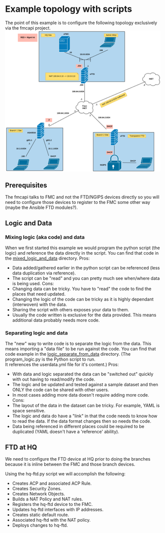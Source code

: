 # Example topology with scripts
The point of this example is to configure the following topology exclusively via the fmcapi project.
![](fmcapi_example_network.png)

## Prerequisites
The fmcapi talks to FMC and not the FTD/NGIPS devices directly so you will need to configure those devices to register 
to the FMC some other way (maybe the Ansible FTD modules?).

## Logic and Data
### Mixing logic (aka code) and data
When we first started this example we would program the python script (the logic) and reference the data directly in the script.
You can find that code in the [mixed_logic_and_data](https://github.com/daxm/example/mixed_logic_and_data/) directory.
Pros:
*  Data added/gathered earlier in the python script can be referenced (less data duplication via reference).
*  The script can be "read" and you can pretty much see when/where data is being used.
Cons:
*  Changing data can be tricky.  You have to "read" the code to find the places that need updated.
*  Changing the logic of the code can be tricky as it is highly dependant (interwoven) with the data.
*  Sharing the script with others exposes your data to them.
*  Usually the code written is exclusive for the data provided.  This means additional data probably needs more code.

### Separating logic and data
The "new" way to write code is to separate the logic from the data.  This means importing a "data file" to be run against the code.
You can find that code example in the [logic_separate_from_data](./logic_separate_from_data/) directory.  (The program_logic.py is the Python
 script to run.  
It references the userdata.yml file for it's content.)
Pros:
*  With data and logic separated the data can be "switched out" quickly with out having to read/modify the code.
*  The logic and be updated and tested against a sample dataset and then ONLY the code can be shared with other users.
*  In most cases adding more data doesn't require adding more code.
Cons:
*  The layout of the data in the dataset can be tricky.  For example, YAML is space sensitive.
*  The logic and data do have a "link" in that the code needs to know how to read the data.  If the data format changes then so needs the code.
*  Data being referenced in different places could be required to be duplicated (YAML doesn't have a 'reference' ability).

## FTD at HQ
We need to configure the FTD device at HQ prior to doing the branches because it is inline between the FMC and those branch devices.

Using the hq-ftd.py script we will accomplish the following:
* Creates ACP and associated ACP Rule.
* Creates Security Zones.
* Creates Network Objects.
* Builds a NAT Policy and NAT rules.
* Registers the hq-ftd device to the FMC.
* Updates hq-ftd interfaces with IP addresses.
* Creates static default route.
* Associated hq-ftd with the NAT policy.
* Deploys changes to hq-ftd.
